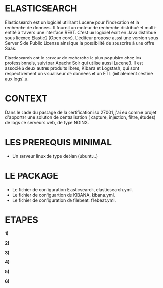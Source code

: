 
# ELASTICSEARCH

Elasticsearch est un logiciel utilisant Lucene pour l'indexation et la recherche de données. Il fournit un moteur de recherche distribué et multi-entité à travers une interface REST. C'est un logiciel écrit en Java distribué sous licence Elastic2 (Open core). L'éditeur propose aussi une version sous Server Side Public License ainsi que la possibilité de souscrire à une offre Saas.

Elasticsearch est le serveur de recherche le plus populaire chez les professionnels, suivi par Apache Solr qui utilise aussi Lucene3. Il est associé à deux autres produits libres, Kibana et Logstash, qui sont respectivement un visualiseur de données et un ETL (initialement destiné aux logs).u.

# CONTEXT

Dans le cade du passage de la certification iso 27001, j'ai eu comme projet d'apporter une solution de centralisation ( capture, injection, filtre, études) de logs de serveurs web, de type NGINX.

# LES PREREQUIS MINIMAL

  * Un serveur linux de type debian (ubuntu..)

# LE PACKAGE

  * Le fichier de configuration Elasticsearch, elasticsearch.yml.
  * Le fichier de configuartion de KIBANA, kibana.yml.
  * Le fichier de configuration de filebeat, filebeat.yml. 

# ETAPES
 
 __1)__ 
 
 __2)__

 __3)__ 

 __4)__ 
   
 __5)__ 
     
 __6)__ 
